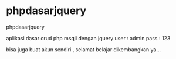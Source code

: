 # phpdasarjquery
phpdasarjquery


aplikasi dasar crud php msqli dengan jquery 
user : admin
pass : 123

bisa juga buat akun sendiri , selamat belajar dikembangkan ya...

